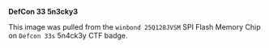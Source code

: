 **DefCon 33 5n3cky3**

This image was pulled from the `winbond 25Q128JVSM` SPI Flash Memory Chip on `Defcon 33s` 5n4ck3y CTF badge. 
